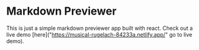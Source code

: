 # Markdown Previewer

This is just a simple markdown previewer app built with react. Check out a live demo [here]("https://musical-rugelach-84233a.netlify.app/" go to live demo).